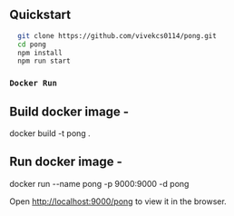 ## Quickstart

```sh
  git clone https://github.com/vivekcs0114/pong.git
  cd pong
  npm install
  npm run start
```
### `Docker Run`

## Build docker image -

docker build -t pong .

## Run docker image -

docker run --name pong -p 9000:9000 -d pong

Open [http://localhost:9000/pong](http://localhost:9000/pong) to view it in the browser.
